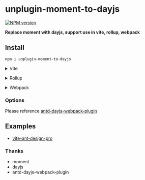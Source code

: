 # unplugin-moment-to-dayjs

[![NPM version](https://img.shields.io/npm/v/unplugin-moment-to-dayjs?color=a1b858&label=)](https://www.npmjs.com/package/unplugin-moment-to-dayjs)

**Replace moment with dayjs, support use in vite, rollup, webpack**

## Install

```bash
npm i unplugin-moment-to-dayjs
```

<details>
<summary>Vite</summary><br>

```ts
// vite.config.ts
import momentToDayjs from 'unplugin-moment-to-dayjs/vite'

export default defineConfig({
  plugins: [
    momentToDayjs({ /* options */ }),
  ],
})
```

Example: [`playground/`](./playground/)

<br></details>

<details>
<summary>Rollup</summary><br>

```ts
// rollup.config.js
import momentToDayjs from 'unplugin-moment-to-dayjs/rollup'

export default {
  plugins: [
    momentToDayjs({ /* options */ }),
  ],
}
```

<br></details>


<details>
<summary>Webpack</summary><br>

```ts
// webpack.config.js
module.exports = {
  /* ... */
  plugins: [
    require('unplugin-moment-to-dayjs/webpack')({ /* options */ }),
  ],
}
```

<br></details>


### Options

Please reference [antd-dayjs-webpack-plugin](https://github.com/ant-design/antd-dayjs-webpack-plugin)


## Examples

- [vite-ant-design-pro](https://github.com/Dunqing/vite-ant-design-pro/tree/main/playground)

### Thanks

- moment
- dayjs
- antd-dayjs-webpack-plugin
